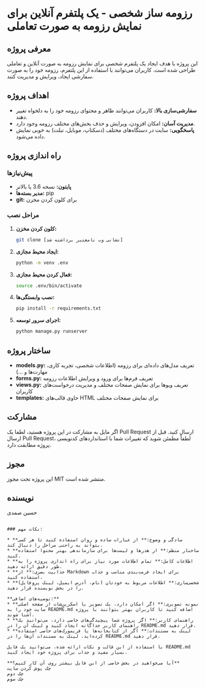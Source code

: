 # رزومه ساز شخصی - یک پلتفرم آنلاین برای نمایش رزومه به صورت تعاملی

## معرفی پروژه
این پروژه با هدف ایجاد یک پلتفرم شخصی برای نمایش رزومه به صورت آنلاین و تعاملی طراحی شده است. کاربران می‌توانند با استفاده از این پلتفرم، رزومه خود را به صورت سفارشی ایجاد، ویرایش و مدیریت کنند.

## اهداف پروژه
* **سفارشی‌سازی بالا:** کاربران می‌توانند ظاهر و محتوای رزومه خود را به دلخواه تغییر دهند.
* **مدیریت آسان:** امکان افزودن، ویرایش و حذف بخش‌های مختلف رزومه وجود دارد.
* **پاسخگویی:** سایت در دستگاه‌های مختلف (دسکتاپ، موبایل، تبلت) به خوبی نمایش داده می‌شود.

## راه اندازی پروژه

### پیش‌نیازها
* **پایتون:** نسخه 3.6 یا بالاتر
* **مدیر بسته‌ها:** pip
* **git:** برای کلون کردن مخزن

### مراحل نصب
1. **کلون کردن مخزن:**
   ```bash
   git clone [نشانی وب نامعتبر برداشته شد]
   ```
2. **ایجاد محیط مجازی:**
   ```bash
   python -m venv .env
   ```
3. **فعال کردن محیط مجازی:**
   ```bash
   source .env/bin/activate
   ```
4. **نصب وابستگی‌ها:**
   ```bash
   pip install -r requirements.txt
   ```
5. **اجرای سرور توسعه:**
   ```bash
   python manage.py runserver
   ```

## ساختار پروژه
* **models.py:** تعریف مدل‌های داده‌ای برای رزومه (اطلاعات شخصی، تجربه کاری، مهارت‌ها و ...)
* **forms.py:** تعریف فرم‌ها برای ورود و ویرایش اطلاعات رزومه
* **views.py:** تعریف ویوها برای نمایش صفحات مختلف و مدیریت درخواست‌های کاربران
* **templates:** حاوی قالب‌های HTML برای نمایش صفحات مختلف

## مشارکت
اگر مایل به مشارکت در این پروژه هستید، لطفا یک Pull Request ارسال کنید. قبل از ارسال Pull Request، لطفاً مطمئن شوید که تغییرات شما با استانداردهای کدنویسی پروژه مطابقت دارد.

## مجوز
این پروژه تحت مجوز MIT منتشر شده است.

## نویسنده
حسین صمدی
```

### نکات مهم:

* **سادگی و وضوح:** از عبارات ساده و روان استفاده کنید تا هر کسی بتواند به راحتی مراحل را دنبال کند.
* **ساختار منظم:** از هدرها و لیست‌ها برای سازماندهی بهتر محتوا استفاده کنید.
* **اطلاعات کامل:** تمام اطلاعات مورد نیاز برای راه اندازی پروژه را به طور دقیق ارائه دهید.
* **جذابیت بصری:** از Markdown برای ایجاد فرمت‌بندی مناسب و جذاب استفاده کنید.
* **شخصی‌سازی:** اطلاعات مربوط به خودتان (نام، آدرس ایمیل، لینک پروفایل) را در بخش نویسنده قرار دهید.

**توصیه‌های اضافی:**
* **نمونه تصویری:** اگر امکان دارد، یک تصویر یا اسکرین‌شات از صفحه اصلی سایت خود را به README.md اضافه کنید تا کاربران بهتر بتوانند با پروژه آشنا شوند.
* **راهنمای کاربر:** اگر پروژه شما پیچیدگی‌های خاصی دارد، می‌توانید یک راهنمای کاربر جداگانه ایجاد کنید و لینک آن را در README.md قرار دهید.
* **لینک به مستندات:** اگر از کتابخانه‌ها یا فریمورک‌های خاصی استفاده کرده‌اید، لینک به مستندات آن‌ها را در README.md قرار دهید.

با استفاده از این قالب و نکات ارائه شده، می‌توانید یک فایل README.md بسیار مفید و جذاب برای پروژه خود ایجاد کنید. 

**آیا می‌خواهید در بخش خاصی از این فایل بیشتر روی آن کار کنیم؟** 
چک پوش کردن سایت
چک دوم 
چک سوم